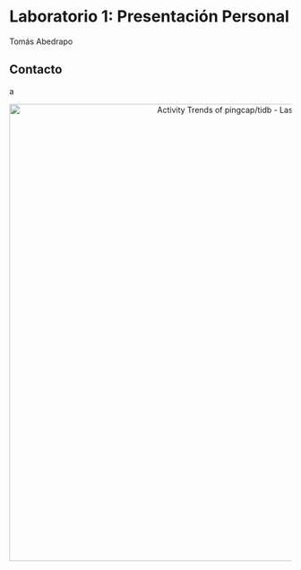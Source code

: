 # Laboratorio 1: Presentación Personal

Tomás Abedrapo

## Contacto

a

<!--
**t-abedrapo/t-abedrapo** is a ✨ _special_ ✨ repository because its `README.md` (this file) appears on your GitHub profile.

Here are some ideas to get you started:

- 🔭 I’m currently working on ...
- 🌱 I’m currently learning ...
- 👯 I’m looking to collaborate on ...
- 🤔 I’m looking for help with ...
- 💬 Ask me about ...
- 📫 How to reach me: ...
- 😄 Pronouns: ...
- ⚡ Fun fact: ...
-->

<!-- Copy-paste in your Readme.md file -->

<a href="https://next.ossinsight.io/widgets/official/compose-activity-trends?repo_id=41986369" target="_blank" style="display: block" align="center">
  <picture>
    <source media="(prefers-color-scheme: dark)" srcset="https://next.ossinsight.io/widgets/official/compose-activity-trends/thumbnail.png?repo_id=41986369&image_size=auto&color_scheme=dark" width="815" height="auto">
    <img alt="Activity Trends of pingcap/tidb - Last 28 days" src="https://next.ossinsight.io/widgets/official/compose-activity-trends/thumbnail.png?repo_id=41986369&image_size=auto&color_scheme=light" width="815" height="auto">
  </picture>
</a>

<!-- Made with [OSS Insight](https://ossinsight.io/) -->
